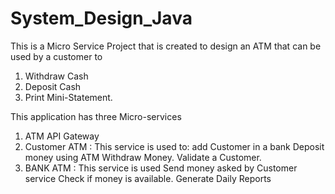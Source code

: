 # System_Design_Java
This is a Micro Service Project that is created to design an ATM that can be used by a customer to 
  1. Withdraw Cash
  2. Deposit Cash
  3. Print Mini-Statement.

This application has three Micro-services 
  1. ATM API Gateway
  2. Customer ATM : This service is used to:
     add Customer in a bank
     Deposit money using ATM
     Withdraw Money.
     Validate a Customer.
 3. BANK ATM : This service is used
     Send money asked by Customer service
     Check if money is available.
     Generate Daily Reports
    

